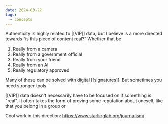 ```yaml
---
date: 2024-03-22
tags:
  - concepts
---
```

Authenticity is highly related to [[VIP]] data, but I believe is a more directed towards “is this piece of content real?” Whether that be
1. Really from a camera
2. Really from a government official
3. Really from your friend
4. Really from an AI
5. Really regulatory approved

Many of these can be solved with digital [[signatures]]. But sometimes you need stronger tools.

[[VIP]] data doesn't necessarily have to be focused on if something is "real". It often takes the form of proving some reputation about oneself, like that you belong in a group or 

Cool work in this direction:  https://www.starlinglab.org/journalism/
